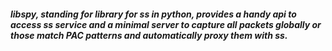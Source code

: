 ##### libspy, standing for library for ss in python, provides a handy api to access ss service and a minimal server to capture all packets globally or those match PAC patterns and automatically proxy them with ss.